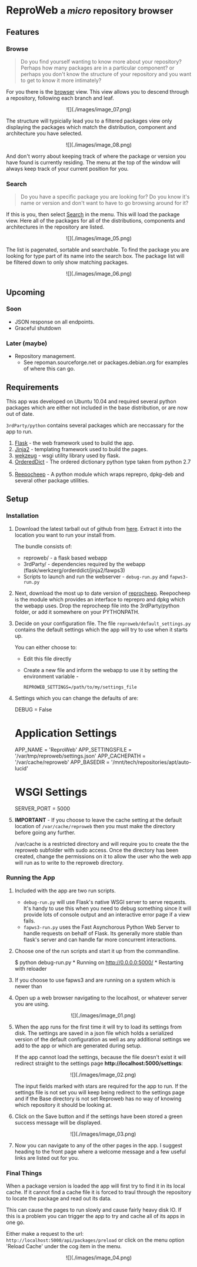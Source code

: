 # ReproWeb <small>a _micro_ repository browser</small>

## Features

### Browse

> Do you find yourself wanting to know more about your repository? Perhaps how many packages are in a particular component? or perhaps you don't know the structure of your repository and you want to get to know it more intimately?

For you there is the [browser](/api/repository/) view. This view allows you to descend through a repository,  following each branch and leaf.

<center>![](./images/image_07.png)</center>

The structure will typicially lead you to a filtered packages view only displaying the packages which match the distribution, component and architecture you have selected.

<center>![](./images/image_08.png)</center>

And don't worry about keeping track of where the package or version you have found is currently residing. The menu at the top of the window will always keep track of your current position for you.

### Search

> Do you have a specific package you are looking for? Do you know it's name or version and don't want to have to go browsing around for it?

If this is you, then select [Search](/api/packages/) in the menu. This will load the package view. Here all of the packages for all of the distributions, components and architectures in the repository are listed.

<center>![](./images/image_05.png)</center>

The list is pagenated, sortable and searchable. To find the package you are looking for type part of its name into the search box. The package list will be filtered down to only show matching packages.

<center>![](./images/image_06.png)</center>

## Upcoming

### Soon

* JSON response on all endpoints.
* Graceful shutdown

### Later (maybe)

* Repository management.
    * See repoman.sourceforge.net or packages.debian.org for examples of where this can go.

## Requirements

This app was developed on Ubuntu 10.04 and required several python packages which are either not included in the base distribution, or are now out of date.

`3rdParty/python` contains several packages which are neccassary for the app to run.

1. [Flask](http://flask.pocoo.org/docs/) - the web framework used to build the app.
1. [Jinja2](http://jinja.pocoo.org/docs/) - templating framework used to build the
                                            pages.
1. [wekzeug](http://werkzeug.pocoo.org/) - wsgi utility library used by flask.
1. [OrderedDict](http://docs.python.org/2/library/collections.html#collections.OrderedDict) -
   The ordered dictionary python type taken from python 2.7 .
1. [Reepocheep](http://github.com/andrewbunday/repocheep) - A python module which
   wraps reprepro, dpkg-deb and several other package utilities.

## Setup

### Installation

1.    Download the latest tarball out of github from
      [here](https://github.com/andrewbunday/reproweb/tarball/master). Extract it into the
      location you want to run your install from.

      The bundle consists of:
      * reproweb/ - a flask based webapp
      * 3rdParty/ - dependencies required by the webapp (flask/werkzerg/orderddict/jinja2/fawps3)
      * Scripts to launch and run the webserver - `debug-run.py` and `fapws3-run.py`

1.    Next, download the most up to date version of
      [reprocheep](http://github.com/andrewbunday/repocheep).
      Reepocheep is the module which provides an interface to reprepro and dpkg which the
      webapp uses. Drop the reprocheep file into the 3rdParty/python folder, or add it
      somewhere on your PYTHONPATH.

1.    Decide on your configuration file. The file `reproweb/default_settings.py` contains
      the default settings which the app will try to use when it starts up.

      You can either choose to:
      * Edit this file directly
      * Create a new file and inform the webapp to use it by setting the environment variable -

            REPROWEB_SETTINGS=/path/to/my/settings_file

1.    Settings which you can change the defaults of are:

        DEBUG = False

        # Application Settings
        APP_NAME =  'ReproWeb'
        APP_SETTINGSFILE = '/var/tmp/reproweb/settings.json'
        APP_CACHEPATH = '/var/cache/reproweb'
        APP_BASEDIR = '/mnt/tech/repositories/apt/auto-lucid'

        # WSGI Settings
        SERVER_PORT = 5000

1.    __IMPORTANT__ - If you choose to leave the cache setting at the default location of
      `/var/cache/reproweb` then you must make the directory before going any further.

      /var/cache is a restricted directory and will require you to create the the reproweb
      subfolder with sudo access. Once the directory has been created, change the
      permissions on it to allow the user who the web app will run as to write to the
      reproweb directory.

### Running the App

1.    Included with the app are two run scripts.
      * `debug-run.py` will use Flask's native WSGI server to
      serve requests. It's handy to use this when you need to debug something since it
      will provide lots of console output and an interactive error page if a view fails.
      * `fapws3-run.py` uses the Fast Asynchorous Python Web Server to handle requests on
      behalf of Flask. Its generally more stable than flask's server and can handle far
      more concurrent interactions.

1.    Choose one of the run scripts and start it up from the commandline.

        $ python debug-run.py
           * Running on http://0.0.0.0:5000/
           * Restarting with reloader

1.    If you choose to use fapws3 and are running on a system which is newer than

1.    Open up a web browser navigating to the localhost, or whatever server you are using.

       <center>![](./images/image_01.png)</center>

1.    When the app runs for the first time it will try to load its settings from disk.
      The settings are saved in a json file which holds a serialized version of the
      default configuration as well as any additional settings we add to the app or
      which are generated during setup.

      If the app cannot load the settings, because the file doesn't exist it will redirect
      straight to the settings page __http://localhost:5000/settings__:

      <center>![](./images/image_02.png)</center>

      The input fields marked with stars are required for the app to run. If the settings
      file is not set you will keep being redirect to the settings page and if the Base
      directory is not set Reproweb has no way of knowing which repository it should be
      looking at.

1.    Click on the Save button and if the settings have been stored a green success
      message will be displayed.

      <center>![](./images/image_03.png)</center>

1.    Now you can navigate to any of the other pages in the app. I suggest heading to the
      front page where a welcome message and a few useful links are listed out for you.

### Final Things

When a package version is loaded the app will first try to find it in its local cache. If
it cannot find a cache file it is forced to traul through the repository to locate the
package and read out its data.

This can cause the pages to run slowly and cause fairly heavy disk IO. If this is a problem
you can trigger the app to try and cache all of its apps in one go.

Either make a request to the url: `http://localhost:5000/api/packages/preload` or click on
the menu option 'Reload Cache' under the cog item in the menu.

<center>![](./images/image_04.png)</center>


